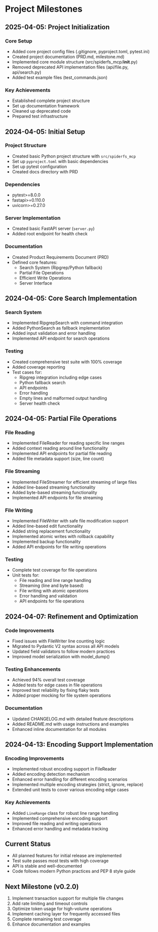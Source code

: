 # Project Milestones

## 2025-04-05: Project Initialization

### Core Setup
- Added core project config files (.gitignore, pyproject.toml, pytest.ini)
- Created project documentation (PRD.md, milestone.md)
- Implemented core module structure (src/spiderfs_mcp/__init__.py)
- Removed deprecated API implementation files (api/file.py, api/search.py)
- Added test example files (test_commands.json)

### Key Achievements
- Established complete project structure
- Set up documentation framework
- Cleaned up deprecated code
- Prepared test infrastructure

## 2024-04-05: Initial Setup

### Project Structure
- Created basic Python project structure with `src/spiderfs_mcp`
- Set up `pyproject.toml` with basic dependencies
- Set up pytest configuration
- Created docs directory with PRD

### Dependencies
- pytest>=8.0.0 
- fastapi>=0.110.0 
- uvicorn>=0.27.0

### Server Implementation
- Created basic FastAPI server (`server.py`)
- Added root endpoint for health check

### Documentation
- Created Product Requirements Document (PRD)
- Defined core features:
  - Search System (Ripgrep/Python fallback)
  - Partial File Operations
  - Efficient Write Operations
  - Server Interface

## 2024-04-05: Core Search Implementation

### Search System
- Implemented RipgrepSearch with command integration
- Added PythonSearch as fallback implementation
- Added input validation and error handling
- Implemented API endpoint for search operations

### Testing
- Created comprehensive test suite with 100% coverage
- Added coverage reporting
- Test cases for:
  - Ripgrep integration including edge cases
  - Python fallback search
  - API endpoints
  - Error handling
  - Empty lines and malformed output handling
  - Server health check

## 2024-04-05: Partial File Operations

### File Reading
- Implemented FileReader for reading specific line ranges
- Added context reading around line functionality
- Implemented API endpoints for partial file reading
- Added file metadata support (size, line count)

### File Streaming
- Implemented FileStreamer for efficient streaming of large files
- Added line-based streaming functionality
- Added byte-based streaming functionality
- Implemented API endpoints for file streaming

### File Writing
- Implemented FileWriter with safe file modification support
- Added line-based edit functionality
- Added string replacement functionality
- Implemented atomic writes with rollback capability
- Implemented backup functionality
- Added API endpoints for file writing operations

### Testing
- Complete test coverage for file operations
- Unit tests for:
  - File reading and line range handling
  - Streaming (line and byte based)
  - File writing with atomic operations
  - Error handling and validation
  - API endpoints for file operations

## 2024-04-07: Refinement and Optimization

### Code Improvements
- Fixed issues with FileWriter line counting logic
- Migrated to Pydantic V2 syntax across all API models
- Updated field validators to follow modern practices
- Improved model serialization with model_dump()

### Testing Enhancements
- Achieved 94% overall test coverage
- Added tests for edge cases in file operations
- Improved test reliability by fixing flaky tests
- Added proper mocking for file system operations

### Documentation
- Updated CHANGELOG.md with detailed feature descriptions
- Added README.md with usage instructions and examples
- Enhanced inline documentation for all modules

## 2024-04-13: Encoding Support Implementation

### Encoding Improvements
- Implemented robust encoding support in FileReader
- Added encoding detection mechanism
- Enhanced error handling for different encoding scenarios
- Implemented multiple encoding strategies (strict, ignore, replace)
- Extended unit tests to cover various encoding edge cases

### Key Achievements
- Added `LineRange` class for robust line range handling
- Implemented comprehensive encoding support
- Improved file reading and writing operations
- Enhanced error handling and metadata tracking

## Current Status
- All planned features for initial release are implemented
- Test suite passes most tests with high coverage
- API is stable and well-documented
- Code follows modern Python practices and PEP 8 style guide

## Next Milestone (v0.2.0)
1. Implement transaction support for multiple file changes
2. Add rate limiting and timeout controls
3. Optimize token usage for high-volume operations
4. Implement caching layer for frequently accessed files
5. Complete remaining test coverage
6. Enhance documentation and examples
